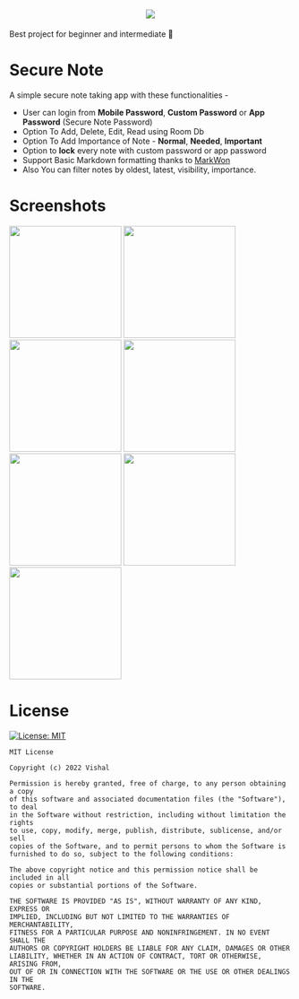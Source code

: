 <h1 align="center">
  <img src="https://user-images.githubusercontent.com/82146140/180601703-55b81525-e928-4398-8cff-36a4debebe57.png">
</h1>

Best project for beginner and intermediate 🤩

# Secure Note

A simple secure note taking app with these functionalities - 

- User can login from **Mobile Password**, **Custom Password** or **App Password** (Secure Note Password) 
- Option To Add, Delete, Edit, Read using Room Db
- Option To Add Importance of Note - **Normal**, **Needed**, **Important**
- Option to **lock** every note with custom password or app password
- Support Basic Markdown formatting thanks to [MarkWon](https://github.com/noties/Markwon)
- Also You can filter notes by oldest, latest, visibility, importance.

# Screenshots 

<p>
<img src="https://user-images.githubusercontent.com/82146140/180603497-90f40d8b-8588-4a82-b49d-cc704bd44b7a.png" width="200px">

<img src="https://user-images.githubusercontent.com/82146140/180603540-e6a4f6ad-08e4-4fda-b372-ab9092edec8e.png" width="200px">

<img src="https://user-images.githubusercontent.com/82146140/180603546-5c86d69f-a8b6-4b21-a725-f6cecfd5f93f.png" width="200px">

<img src="https://user-images.githubusercontent.com/82146140/180603576-f18c32c9-c14a-4f4c-b7b9-6c2e0216bc8c.png" width="200px">

<img src="https://user-images.githubusercontent.com/82146140/180603594-c52fe5d7-84ea-4395-847b-4cf6dd1dc3a9.png" width="200px">

<img src="https://user-images.githubusercontent.com/82146140/180603625-4b427b73-c017-4960-9322-a0616fe52645.png" width="200px">

<img src="https://user-images.githubusercontent.com/82146140/180603691-99d4e475-a558-4345-804a-1febf9b2b461.png" width="200px">
</p>



# License

[![License: MIT](https://img.shields.io/badge/License-MIT-yellow.svg)](https://opensource.org/licenses/MIT)

```
MIT License

Copyright (c) 2022 Vishal

Permission is hereby granted, free of charge, to any person obtaining a copy
of this software and associated documentation files (the "Software"), to deal
in the Software without restriction, including without limitation the rights
to use, copy, modify, merge, publish, distribute, sublicense, and/or sell
copies of the Software, and to permit persons to whom the Software is
furnished to do so, subject to the following conditions:

The above copyright notice and this permission notice shall be included in all
copies or substantial portions of the Software.

THE SOFTWARE IS PROVIDED "AS IS", WITHOUT WARRANTY OF ANY KIND, EXPRESS OR
IMPLIED, INCLUDING BUT NOT LIMITED TO THE WARRANTIES OF MERCHANTABILITY,
FITNESS FOR A PARTICULAR PURPOSE AND NONINFRINGEMENT. IN NO EVENT SHALL THE
AUTHORS OR COPYRIGHT HOLDERS BE LIABLE FOR ANY CLAIM, DAMAGES OR OTHER
LIABILITY, WHETHER IN AN ACTION OF CONTRACT, TORT OR OTHERWISE, ARISING FROM,
OUT OF OR IN CONNECTION WITH THE SOFTWARE OR THE USE OR OTHER DEALINGS IN THE
SOFTWARE.
```
